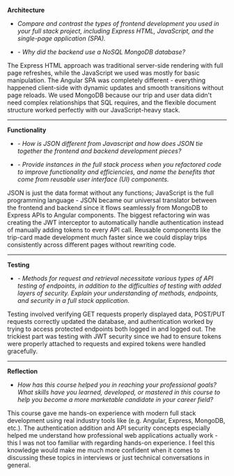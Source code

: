**Architecture**

* *Compare and contrast the types of frontend development you used in your full stack project, including Express HTML, JavaScript, and the single-page application (SPA).*

* *- Why did the backend use a NoSQL MongoDB database?*

The Express HTML approach was traditional server-side rendering with full page refreshes, while the JavaScript we used was mostly for basic manipulation. The Angular SPA was completely different - everything
happened client-side with dynamic updates and smooth transitions without page reloads. We used MongoDB because our trip and user data didn't need complex relationships that SQL requires, and the flexible document
structure worked perfectly with our JavaScript-heavy stack.

---

**Functionality**

* *- How is JSON different from Javascript and how does JSON tie together the frontend and backend development pieces?*

* *- Provide instances in the full stack process when you refactored code to improve functionality and efficiencies, and name the benefits that come from reusable user interface (UI) components.*

JSON is just the data format without any functions; JavaScript is the full programming language - JSON became our universal translator between the frontend and backend since it flows seamlessly from MongoDB to Express APIs to Angular components. The biggest refactoring win was creating the JWT interceptor to automatically handle authentication instead of manually adding tokens to every API call. Reusable components like the trip-card made development much faster since we could display trips consistently across different pages without rewriting code.

------

**Testing**

* *- Methods for request and retrieval necessitate various types of API testing of endpoints, in addition to the difficulties of testing with added layers of security. Explain your understanding of methods, endpoints, and security in a full stack application.*

Testing involved verifying GET requests properly displayed data, POST/PUT requests correctly updated the database, and authentication worked by trying to access protected endpoints both logged in and logged out.
The trickiest part was testing with JWT security since we had to ensure tokens were properly attached to requests and expired tokens were handled gracefully.

------

**Reflection**

* *How has this course helped you in reaching your professional goals? What skills have you learned, developed, or mastered in this course to help you become a more marketable candidate in your career field?*

This course gave me hands-on experience with modern full stack development using real industry tools like (e.g. Angular, Express, MongoDB, etc.). The authentication addition and API security concepts
especially helped me understand how professional web applications actually work - this I was not too familiar with regarding hands-on experience. I feel this knowledge would make me much more confident
when it comes to discussing these topics in interviews or just technical conversations in general.
